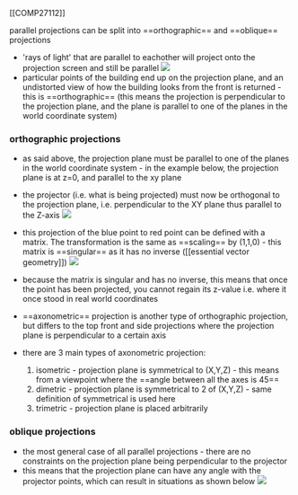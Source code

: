 [[COMP27112]]

parallel projections can be split into ==orthographic== and ==oblique== projections

- 'rays of light' that are parallel to eachother will project onto the projection screen and still be parallel
![](https://i.imgur.com/wSkWyQc.png)
- particular points of the building end up on the projection plane, and an undistorted view of how the building looks from the front is returned - this is ==orthographic== (this means the projection is perpendicular to the projection plane, and the plane is parallel to one of the planes in the world coordinate system)

### orthographic projections
- as said above, the projection plane must be parallel to one of the planes in the world coordinate system - in the example below, the projection plane is at z=0, and parallel to the xy plane
- the projector (i.e. what is being projected) must now be orthogonal to the projection plane, i.e. perpendicular to the XY plane thus parallel to the Z-axis
![](https://i.imgur.com/E8qgXSa.png)
- this projection of the blue point to red point can be defined with a matrix. The transformation is the same as ==scaling== by (1,1,0) - this matrix is ==singular== as it has no inverse ([[essential vector geometry]])
![](https://i.imgur.com/LJsU2Ew.png)
- because the matrix is singular and has no inverse, this means that once the point has been projected, you cannot regain its z-value i.e. where it once stood in real world coordinates

- ==axonometric== projection is another type of orthographic projection, but differs to the top front and side projections where the projection plane is perpendicular to a certain axis
- there are 3 main types of axonometric projection:
	1. isometric - projection plane is symmetrical to (X,Y,Z) - this means from a viewpoint where the ==angle between all the axes is 45== 
	2. dimetric - projection plane is symmetrical to 2 of (X,Y,Z) - same definition of symmetrical is used here
	3. trimetric - projection plane is placed arbitrarily

### oblique projections
- the most general case of all parallel projections - there are no constraints on the projection plane being perpendicular to the projector
- this means that the projection plane can have any angle with the projector points, which can result in situations as shown below
![](https://i.imgur.com/9FgVQsG.png)
